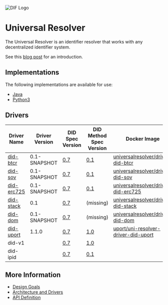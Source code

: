 ![DIF Logo](https://raw.githubusercontent.com/decentralized-identity/decentralized-identity.github.io/master/images/logo-small.png)

# Universal Resolver

The Universal Resolver is an identifier resolver that works with any decentralized identifier system.

See this [blog post](https://medium.com/decentralized-identity/a-universal-resolver-for-self-sovereign-identifiers-48e6b4a5cc3c) for an introduction.

## Implementations

The following implementations are available for use:

 * [Java](https://github.com/decentralized-identity/universal-resolver-java)
 * [Python3](https://github.com/decentralized-identity/universal-resolver-python)

## Drivers

| Driver Name | Driver Version | DID Spec Version | DID Method Spec Version | Docker Image |
| ----------- | -------------- | ---------------- | ----------------------- | ------------ |
| [did-btcr](https://github.com/decentralized-identity/universal-resolver/tree/master/drivers/btcr/) | 0.1-SNAPSHOT | [0.7](https://w3c-ccg.github.io/did-spec/) | [0.1](https://w3c-ccg.github.io/didm-btcr) | [universalresolver/driver-did-btcr](https://hub.docker.com/r/universalresolver/driver-did-btcr/)
| [did-sov](https://github.com/decentralized-identity/universal-resolver/tree/master/drivers/sov/) | 0.1-SNAPSHOT | [0.7](https://w3c-ccg.github.io/did-spec/) | [0.1](https://github.com/mikelodder7/sovrin/blob/master/spec/did-method-spec-template.html) | [universalresolver/driver-did-sov](https://hub.docker.com/r/universalresolver/driver-did-sov/)
| [did-erc725](https://github.com/decentralized-identity/universal-resolver/tree/master/drivers/erc725/) | 0.1-SNAPSHOT | [0.7](https://w3c-ccg.github.io/did-spec/) | [0.1](https://github.com/WebOfTrustInfo/rebooting-the-web-of-trust-spring2018/blob/master/topics-and-advance-readings/DID-Method-erc725.md) | [universalresolver/driver-did-erc725](https://hub.docker.com/r/universalresolver/driver-did-erc725/)
| [did-stack](https://github.com/decentralized-identity/universal-resolver/tree/master/drivers/stack/) | 0.1 | [0.7](https://w3c-ccg.github.io/did-spec/) | (missing) | [universalresolver/driver-did-stack](https://hub.docker.com/r/universalresolver/driver-did-stack/)
| [did-dom](https://github.com/decentralized-identity/universal-resolver/tree/master/drivers/dom/) | 0.1-SNAPSHOT | [0.7](https://w3c-ccg.github.io/did-spec/) | (missing) | [universalresolver/driver-did-dom](https://hub.docker.com/r/universalresolver/driver-did-dom/)
| [did-uport](https://github.com/uport-project/uport-did-driver) | 1.1.0 | [0.7](https://w3c-ccg.github.io/did-spec/) | [1.0](https://docs.google.com/document/d/1vS6UBUDwxYR8tLTNo4HUhGe2qb9Q95QLiJTt9NkwZ8M/) | [uport/uni-resolver-driver-did-uport](https://hub.docker.com/r/uport/uni-resolver-driver-did-uport/)
| did-v1 |  | [0.7](https://w3c-ccg.github.io/did-spec/) | [1.0](https://w3c-ccg.github.io/didm-veres-one/) |
| did-ipid |  | [0.7](https://w3c-ccg.github.io/did-spec/) | [0.1](https://github.com/jonnycrunch/ipid) |

## More Information

 * [Design Goals](/docs/design-goals.md)
 * [Architecture and Drivers](/docs/architecture-drivers.md)
 * [API Definition](/docs/api-definition.md)
